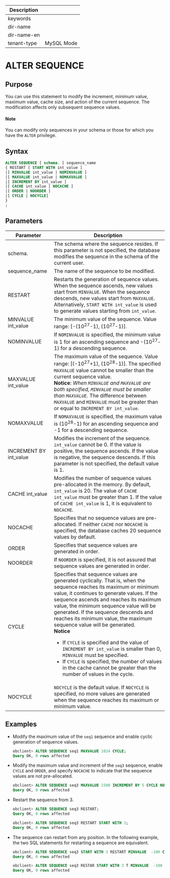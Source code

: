 | Description   |                 |
|---------------|-----------------|
| keywords      |                 |
| dir-name      |                 |
| dir-name-en   |                 |
| tenant-type   | MySQL Mode      |

# ALTER SEQUENCE

## Purpose

You can use this statement to modify the increment, minimum value, maximum value, cache size, and action of the current sequence. The modification affects only subsequent sequence values.
  <main id="notice" type='explain'>
    <h4>Note</h4>
    <p>You can modify only sequences in your schema or those for which you have the <code>ALTER</code> privilege. </p>
  </main>

## Syntax

```sql
ALTER SEQUENCE [ schema. ] sequence_name
{ RESTART [ START WITH int_value ]
|[ MINVALUE int_value | NOMINVALUE ]
|[ MAXVALUE int_value | NOMAXVALUE ]
|[ INCREMENT BY int_value ]
|[ CACHE int_value | NOCACHE ]
|[ ORDER | NOORDER ]
|[ CYCLE | NOCYCLE]
}
;
```

## Parameters

| Parameter | Description |
|------------------------|------------------------------------------------------------------------------------------------------------------------------------------------------------------------------------------------------------------------------------------------------------------------------------------------------------------------------------------------------|
| schema. | The schema where the sequence resides. If this parameter is not specified, the database modifies the sequence in the schema of the current user.  |
| sequence_name | The name of the sequence to be modified.  |
| RESTART | Restarts the generation of sequence values. When the sequence ascends, new values start from `MINVALUE`. When the sequence descends, new values start from `MAXVALUE`. Alternatively, `START WITH int_value` is used to generate values starting from `int_value`.  |
| MINVALUE int_value | The minimum value of the sequence. Value range: [-(10<sup>27</sup>-1), (10<sup>27</sup>-1)].  |
| NOMINVALUE | If `NOMINVALUE` is specified, the minimum value is 1 for an ascending sequence and -(10<sup>27</sup>-1) for a descending sequence.  |
| MAXVALUE int_value | The maximum value of the sequence. Value range: [(-10<sup>27</sup>+1), (10<sup>28</sup>-1)]. The specified `MAXVALUE` value cannot be smaller than the current sequence value.  <br>**Notice**: *When `MINVALUE` and `MAXVALUE` are both specified, `MINVALUE` must be smaller than `MAXVALUE`.*  The difference between `MAXVALUE` and `MINVALUE` must be greater than or equal to `INCREMENT BY int_value`.  |
| NOMAXVALUE | If `NOMAXVALUE` is specified, the maximum value is (10<sup>28</sup>-1) for an ascending sequence and -1 for a descending sequence.  |
| INCREMENT BY int_value | Modifies the increment of the sequence. `int_value` cannot be 0. If the value is positive, the sequence ascends. If the value is negative, the sequence descends. If this parameter is not specified, the default value is 1.  |
| CACHE int_value | Modifies the number of sequence values pre-allocated in the memory. By default, `int_value` is 20. The value of `CACHE int_value` must be greater than 1. If the value of `CACHE int_value` is 1, it is equivalent to `NOCACHE`.  |
| NOCACHE | Specifies that no sequence values are pre-allocated. If neither `CACHE` nor `NOCACHE` is specified, the database caches 20 sequence values by default.  |
| ORDER | Specifies that sequence values are generated in order.  |
| NOORDER | If `NOORDER` is specified, it is not assured that sequence values are generated in order.  |
| CYCLE | Specifies that sequence values are generated cyclically. That is, when the sequence reaches its maximum or minimum value, it continues to generate values. If the sequence ascends and reaches its maximum value, the minimum sequence value will be generated. If the sequence descends and reaches its minimum value, the maximum sequence value will be generated.  <br>**Notice**  <ul><li> If `CYCLE` is specified and the value of `INCREMENT BY int_value` is smaller than 0, `MINVALUE` must be specified. </li>   <li> If `CYCLE` is specified, the number of values in the cache cannot be greater than the number of values in the cycle. </li></ul> |
| NOCYCLE | `NOCYCLE` is the default value. If `NOCYCLE` is specified, no more values are generated when the sequence reaches its maximum or minimum value.  |

## Examples

* Modify the maximum value of the `seq1` sequence and enable cyclic generation of sequence values.

   ```sql
   obclient> ALTER SEQUENCE seq1 MAXVALUE 1024 CYCLE;
   Query OK, 0 rows affected
   ```

* Modify the maximum value and increment of the `seq3` sequence, enable `CYCLE` and `ORDER`, and specify `NOCACHE` to indicate that the sequence values are not pre-allocated.

   ```sql
   obclient> ALTER SEQUENCE seq3 MAXVALUE 1500 INCREMENT BY 5 CYCLE NOCACHE ORDER;
   Query OK, 0 rows affected
   ```

* Restart the sequence from 3.

   ```sql
   obclient> ALTER SEQUENCE seq3 RESTART;
   Query OK, 0 rows affected

   obclient> ALTER SEQUENCE seq3 RESTART START WITH 3;
   Query OK, 0 rows affected
   ```

* The sequence can restart from any position. In the following example, the two SQL statements for restarting a sequence are equivalent.

   ```sql
   obclient> ALTER SEQUENCE seq3 START WITH 3 RESTART MINVALUE  -100 CYCLE;
   Query OK, 0 rows affected

   obclient> ALTER SEQUENCE seq3 RESTAR START WITH 3 T MINVALUE  -100 CYCLE;
   Query OK, 0 rows affected
   ```
